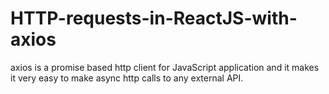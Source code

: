# HTTP-requests-in-ReactJS-with-axios

axios is a promise based http client for JavaScript application and it makes it very easy to make async http calls to any external API.
